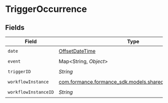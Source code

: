 # TriggerOccurrence


## Fields

| Field                                                                                               | Type                                                                                                | Required                                                                                            | Description                                                                                         |
| --------------------------------------------------------------------------------------------------- | --------------------------------------------------------------------------------------------------- | --------------------------------------------------------------------------------------------------- | --------------------------------------------------------------------------------------------------- |
| `date`                                                                                              | [OffsetDateTime](https://docs.oracle.com/javase/8/docs/api/java/time/OffsetDateTime.html)           | :heavy_check_mark:                                                                                  | N/A                                                                                                 |
| `event`                                                                                             | Map<String, *Object*>                                                                               | :heavy_check_mark:                                                                                  | N/A                                                                                                 |
| `triggerID`                                                                                         | *String*                                                                                            | :heavy_check_mark:                                                                                  | N/A                                                                                                 |
| `workflowInstance`                                                                                  | [com.formance.formance_sdk.models.shared.WorkflowInstance](../../models/shared/WorkflowInstance.md) | :heavy_check_mark:                                                                                  | N/A                                                                                                 |
| `workflowInstanceID`                                                                                | *String*                                                                                            | :heavy_check_mark:                                                                                  | N/A                                                                                                 |